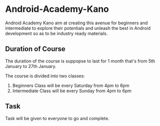 # Android-Academy-Kano
Android Academy Kano aim at creating this avenue for beginners and intermediate to explore their potentials and unleash 
the best in Android development so as to be industry ready materials.

## Duration of Course
The duration of the course is suppopse to last for 1 month that's from 5th January to 27th January.
<br/>

The course is divided into two classes:<br/>
1. Beginners Class will be every Saturday from 4pm to 6pm
2. Intermediate Class will be every Sunday from 4pm to 6pm

## Task
Task will be given to everyone to go and complete.

